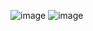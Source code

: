 ![image](https://github.com/yogesh2142/Hacker-Rank-SQL-Question/assets/112725725/255ef788-381d-4f1f-928d-4c9273f9d297)
![image](https://github.com/yogesh2142/Hacker-Rank-SQL-Question/assets/112725725/15cbabd5-ab36-4057-afcd-916f6c4fe6e8)
